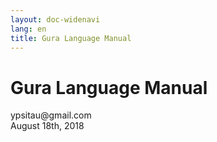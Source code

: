 ```yaml
---
layout: doc-widenavi
lang: en
title: Gura Language Manual
---
```

<h1>Gura Language Manual</h1>
<div>ypsitau@gmail.com</div>
<div>August 18th, 2018</div>
